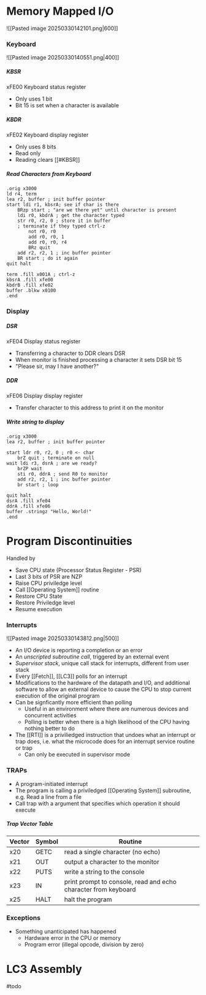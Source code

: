 # Memory Mapped I/O
![[Pasted image 20250330142101.png|600]]
### Keyboard
![[Pasted image 20250330140551.png|400]]
##### KBSR
xFE00
Keyboard status register
* Only uses 1 bit
* Bit 15 is set when a character is available
##### KBDR
xFE02
Keyboard display register
* Only uses 8 bits
* Read only
* Reading clears [[#KBSR]]

##### Read Characters from Keyboard
```
.orig x3000
ld r4, term
lea r2, buffer ; init buffer pointer
start ldi r1, kbsrA; see if char is there
	BRzp start ; "are we there yet" until character is present
	ldi r0, kbdrA ; get the character typed
	str r0, r2, 0 ; store it in buffer
	; terminate if they typed ctrl-z
		not r0, r0
		add r0, r0, 1
		add r0, r0, r4
		BRz quit
	add r2, r2, 1 ; inc buffer pointer
	BR start ; do it again
quit halt

term .fill x001A ; ctrl-z
kbsrA .fill xfe00
kbdrB .fill xfe02
buffer .blkw x0100
.end
```
### Display
##### DSR
xFE04
Display status register
* Transferring a character to DDR clears DSR
* When monitor is finished processing a character it sets DSR bit 15
* "Please sir, may I have another?"
##### DDR
xFE06
Display display register
* Transfer character to this address to print it on the monitor
##### Write string to display
```
.orig x3000
lea r2, buffer ; init buffer pointer

start ldr r0, r2, 0 ; r0 <- char
	brZ quit ; terminate on null
wait ldi r3, dsrA ; are we ready?
	brZP wait
	sti r0, ddrA ; send R0 to monitor
	add r2, r2, 1 ; inc buffer pointer
	br start ; loop
	
quit halt
dsrA .fill xfe04
ddrA .fill xfe06
buffer .stringz "Hello, World!"
.end
```
# Program Discontinuities
Handled by
* Save CPU state (Processor Status Register - PSR)
* Last 3 bits of PSR are NZP
* Raise CPU priviledge level
* Call [[Operating System]] routine
* Restore CPU State
* Restore Priviledge level
* Resume execution
### Interrupts
![[Pasted image 20250330143812.png|500]]
* An I/O device is reporting a completion or an error
* An *unscripted subroutine call*, triggered by an external event
* *Supervisor stack*, unique call stack for interrupts, different from user stack
* Every [[Fetch]], [[LC3]] polls for an interrupt
* Modifications to the hardware of the datapath and I/O, and additional software to allow an external device to cause the CPU to stop current execution of the original program
* Can be signficantly more efficient than polling
	* Useful in an environment where there are numerous devices and concurrent activities
	* Polling is better when there is a high likelihood of the CPU having nothing better to do
* The [[RTI]] is a priviliedged instruction that undoes what an interrupt or trap does, i.e. what the microcode does for an interrupt service routine or trap
	* Can only be executed in supervisor mode
### TRAPs
* A program-initiated interrupt
* The program is calling a priviledged [[Operating System]] subroutine, e.g. Read a line from a file
* Call trap with a argument that specifies which operation it should execute
##### Trap Vector Table

| Vector | Symbol | Routine                                                        |
| ------ | ------ | -------------------------------------------------------------- |
| x20    | GETC   | read a single character (no echo)                              |
| x21    | OUT    | output a character to the monitor                              |
| x22    | PUTS   | write a string to the console                                  |
| x23    | IN     | print prompt to console, read and echo character from keyboard |
| x25    | HALT   | halt the program                                               |
### Exceptions
* Something unanticipated has happened
	* Hardware error in the CPU or memory
	* Program error (illegal opcode, division by zero)


# LC3 Assembly
#todo